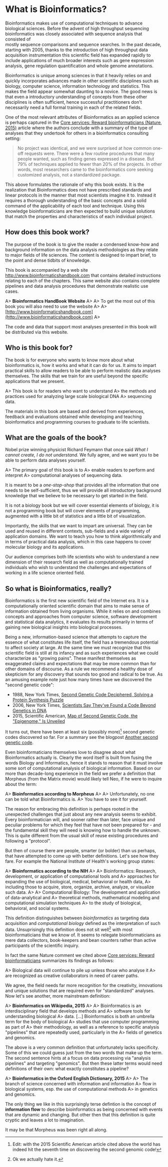 # What is Bioinformatics?

Bioinformatics makes use of computational 
techniques to advance biological sciences. Before the advent
of high throughput sequencing bioinformatics was closely associated 
with sequence analysis that consisted of  
mostly sequence comparisons and sequence searches. In the 
past decade, starting with 2005, thanks to the introduction of 
high throughput data acquisition instrumentation this scientific
field has expanded rapidly to include applications of much broader 
interests such as gene expression analysis, gene regulation quantification 
and whole genome annotations.  

Bioinformatics is unique among sciences in that 
it heavily relies on and quickly incorporates advances 
made in other scientific disciplines such as biology,
computer science, information technology and statistics.
This makes the field appear somewhat daunting to a novice. 
The good news is that even a introductory understanding of concepts 
from these other disciplines is often 
sufficient, hence successful practitioners don't necessarily need a full 
formal training in each of the related fields. 

One of the most relevant attributes of Bioinformatics as an applied science 
is perhaps captured in the 
[Core services: Reward bioinformaticians (Nature, 2015)][core-services-reward] 
article where the authors conclude with a summary of the type of analyses
that they undertook for others in a bioinformatics consulting setting:

> No project was identical, and we were surprised at 
> how common one-off requests were. 
> There were a few routine procedures that many people wanted, 
> such as finding genes expressed in a disease. 
> But 79% of techniques applied to fewer than 20% of the projects. 
> In other words, most researchers came to the bioinformatics core 
> seeking customized analysis, not a standardized package.

This above formulates the rationale of why this book exists. It is the realization
that Bioinformatics does not
have prescribed standards and linear protocols in the manner that 
most scientists imagine it to. Instead it requires a thorough understanding
of the basic concepts and a solid command of the applicability of each tool
and technique. Using this knowledge bioinformaticians are then expected 
to build unique solutions that match the properties and characteristics 
of each individual project.

[core-services-reward]: http://www.nature.com/news/core-services-reward-bioinformaticians-1.17251

## How does this book work?

The purpose of the book is to give the reader a condensed know-how 
and background information on the data analysis methodologies as
they relate to major fields of life sciences. 
The content is designed to impart brief, to the point and 
dense tidbits of knowledge.

This book is accompanied by a web site http://www.bioinformaticshandbook.com
that contains detailed instructions relating to each of the chapters.
This same website also contains complete pipelines and data analysis procedures 
that demonstrate realistic use cases.

A> **Bioinformatics HandBook Website**
A> 
A> To get the most out of this book you will also need to use the website
A>
A> [http://www.bioinformaticshandbook.com](http://www.bioinformaticshandbook.com)
A>

The code and data that support most analyses presented in this book will be
distributed via this website.

## Who is this book for?

The book is for everyone who wants to know more about what 
bioinformatics is, how it works and what it can do for us. 
It aims to impart practical skills to allow readers to be
able to perform realistic data analyses themselves. The skills that we train for 
are useful beyond the specific applications that we present. 

A> This book is for readers who want to understand
A> the methods and practices used for analyzing large scale biological DNA 
A> sequencing data.

The materials in this book are based and derived from 
experiences, feedback and evaluations
obtained while developing and teaching bioinformatics and 
programming courses to graduate to life scientists.

## What are the goals of the book?

Nobel prize winning physicist Richard Feymann that
once said *What I cannot create, I do not understand.* 
We fully agree, and we want you to be able to perform data analyses yourself.

A> The primary goal of this book is to 
A> enable readers to perform and interpret 
A> computational analyses of sequencing data.

It is meant to be a *one-stop-shop* that provides
all the information that one needs to be self-sufficient,
thus we will provide all introductory background knowledge
that we believe to be necessary to get started in the field.

It is not a biology book but we will cover 
essential elements of biology, it is not a programming
book but will cover 
elements of programming, augmented with a little bit of statistics and
a little bit of visualization.

Importantly, the skills that we want to impart are universal. They can be
used and reused in different contexts, sub-fields and a wide variety of
application domains. We want to teach you how to think algorithmically
and in terms of practical data analysis, which in this case
happens to cover molecular biology and its applications.

Our audience comprises both life scientists who wish to understand
a new dimension of their research field as well as computationally
trained individuals who wish to understand the challenges and
expectations of working in a life science oriented field.

## So what is Bioinformatics, really?

Bioinformatics is the first new scientific field of the
Internet era. It is a computationally oriented scientific
domain that aims to make sense of information 
obtained from living organisms. While it relies on and combines 
concepts and approaches from computer science, software
development and statistical data analytics, it evaluates
its results primarily in terms of gaining new biological
insights into biological processes.

Being a new, information-based science that attempts to
capture the essence of what constitutes life itself, the field has a
tremendous potential to affect society at large. At the same time 
we must recognize that this scientific field is still at its infancy and
as such experiences what we could characterize as "growing pains". These
manifest themselves as 
exaggerated claims and expectations that may be more common than for 
other domains of discourse. As a rule we recommend a healthy dose of skepticism
for any discovery that sounds too good and radical to be true.
As an amusing example note just how many times 
have we discovered the "second genetic code":

* 1988, New York Times, [Second Genetic Code Deciphered, Solving a Protein Synthesis Puzzle][second-genetic-code1]
* 2006, New York Times, [Scientists Say They've Found a Code Beyond Genetics in DNA][second-genetic-code2]
* 2015, Scientific American, [Map of Second Genetic Code, the "Epigenome," Is Unveiled][second-genetic-code3]

It turns out, 
there have been at least six (possibly more)[^seven] second genetic codes discovered so far. 
For a summary see
the blogpost [Another second genetic code][another-second-genetic-code].

[^seven]: Edit: with the 2015 Scientific American article cited above the world has indeed hit the seventh time on discovering the second genomic code!

[second-genetic-code1]: http://www.nytimes.com/1988/05/13/us/second-genetic-code-deciphered-solving-a-protein-synthesis-puzzle.html
[second-genetic-code2]: http://www.nytimes.com/2006/07/25/science/25dna.html?_r=0
[second-genetic-code3]: http://www.scientificamerican.com/article/map-of-second-genetic-code-the-epigenome-is-unveiled/

[another-second-genetic-code]: http://gencodesignal.info/2014/02/04/another-second-genetic-code/

Even bioinformaticians themselves love to disagree about what Bioinformatics actually
is. Clearly the word itself
is built from fusing the words Biology and Informatics, hence it
stands to reason that it must involve some sort of
computational analysis of biological information. 
Based on our more than
decade-long experience in the field we prefer a definition that Morpheus (from the Matrix movie)
would likely tell Neo, if he were to inquire about the term:

A> **Bioinformatics according to Morpheus**
A>
A> Unfortunately, no one can be told what Bioinformatics is. 
A> You have to see it for yourself.

The reason for embracing this definition is perhaps rooted in
the unexpected challenges that just about any new analysis seems
to exhibit. Every  bioinformatician will, and sooner rather 
than later, face unique and peculiar problems for which they feel
that have not been prepared for - 
and the fundamental skill they will need is knowing how to handle 
the unknown. This is quite different from the usual skill of reuse existing 
procedures and following a "protocol". 

But then of course there are people, smarter (or bolder) than us perhaps, that have
attempted to come up with better definitions. Let's see how they fare.
For example the National Institute of Health's working group states:

A> **Bioinformatics according to the NIH**
A>
A> Bioinformatics: Research, development, or application of computational tools and
A> approaches for expanding the use of biological, medical, behavioral or health data,
A> including those to acquire, store, organize, archive, analyze, or visualize such data.
A>
A> Computational Biology: The development and application of data-analytical and
A> theoretical methods, mathematical modeling and computational simulation techniques
A> to the study of biological, behavioral, and social systems.

This definition
distinguishes between *bioinformatics* as targeting data acquisition
and *computational biology* defined as the interpretation of such data.
Unsuprisingly this definition does
not sit well[^hate-NIH-definition] with most bioinformaticians
that we know of. It seems to relegate bioinformaticians as
mere data collectors, book-keepers and bean counters
rather than active participants of the scientific
inquiry. 

[^hate-NIH-definition]: Ok we actually hate it.

In fact the same Nature comment we cited 
above [Core services: Reward bioinformaticians][core-services-reward] 
summarizes its findings as follows:

A> Biological data will continue to pile up unless those who analyse it 
A> are recognized as creative collaborators in need of career paths.

We agree, the field needs far more recognition for the creativity, innovations and unique solutions 
that are required even for "standardized" analyses. Now let's see another, more mainstream definition:

A> **Bioinformatics on Wikipedia, 2015**
A>
A> Bioinformatics is an interdisciplinary field that develops methods and
A> software tools for understanding biological
A> data. [...] Bioinformatics is both an umbrella term for the body of biological
A> studies that use computer programming as part of
A> their methodology, as well as a reference to specific analysis "pipelines" that are repeatedly used, particularly in the
A> fields of genetics and genomics.

The above is a very common definition that unfortunately
lacks specificity. Some of this we could guess just from the two words
that make up the term.
The second sentence hints at a focus on data processing
via "analysis pipelines" and targeting "genomics". But then 
these latter terms would need definitions of their own: 
what exactly constitutes a pipeline? 

A> **Bioinformatics in the Oxford English Dictionary, 2015**
A>
A> The branch of science concerned with information and information
A> flow in biological systems, esp. the use of computational methods
A> in genetics and genomics.

The only thing we like in this surprisingly terse defintion is the 
concept of **information flow** to describe bioinformatics as
being concerned with events that are dynamic
and changing. But other then that this definition is quite cryptic and
leaves a lot to imagination.

It may be that Morpheus was been right all along.